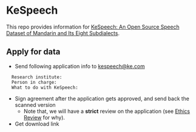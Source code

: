 # KeSpeech
This repo provides information for [KeSpeech: An Open Source Speech Dataset of Mandarin and Its Eight Subdialects](https://openreview.net/forum?id=b3Zoeq2sCLq).

## Apply for data
* Send following application info to kespeech@ke.com
```
  Research institute:
  Person in charge:
  What to do with KeSpeech:
```
* Sign agreement after the application gets approved, and send back the scanned version
  * Note that, we will have a **strict** review on the application (see [Ethics Review](https://openreview.net/forum?id=b3Zoeq2sCLq&noteId=ayoDevslhL) for why).
* Get download link

